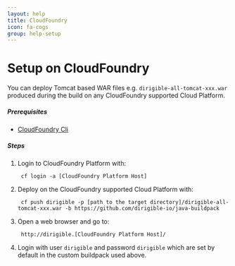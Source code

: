 ```yaml
---
layout: help
title: CloudFoundry
icon: fa-cogs
group: help-setup
---
```


Setup on CloudFoundry
===


You can deploy Tomcat based WAR files e.g. `dirigible-all-tomcat-xxx.war` produced during the build on any CloudFoundry supported Cloud Platform.

##### Prerequisites

- [CloudFoundry Cli](http://docs.cloudfoundry.org/devguide/installcf/install-go-cli.html)

##### Steps

1. Login to CloudFoundry Platform with:

		cf login -a [CloudFoundry Platform Host]

2. Deploy on the CloudFoundry supported Cloud Platform with:

		cf push dirigible -p [path to the target directory]/dirigible-all-tomcat-xxx.war -b https://github.com/dirigible-io/java-buildpack

3. Open a web browser and go to:

        http://dirigible.[CloudFoundry Platform Host]/

4. Login with user `dirigible` and password `dirigible` which are set by default in the custom buildpack used above.
